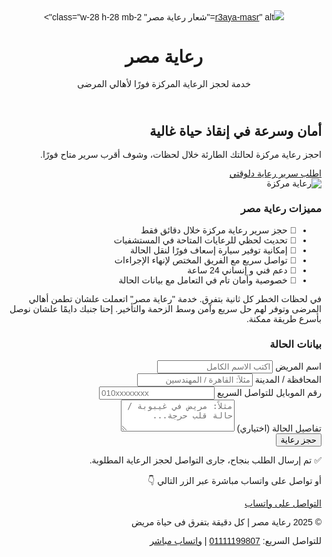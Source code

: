 
<html lang="ar" dir="rtl">
<head>
  <meta charset="UTF-8" />
  <meta name="viewport" content="width=device-width, initial-scale=1.0" />
  <title>رعاية مصر - احجز رعاية مركزة لحالتك فورًا</title>
  <link href="https://cdn.jsdelivr.net/npm/tailwindcss@2.2.19/dist/tailwind.min.css" rel="stylesheet">
  <script type="text/javascript">
    (function () {
      var options = {
        whatsapp: "201111199807",
        call_to_action: "تحدث معنا الآن",
        position: "left",
      };
      var proto = document.location.protocol, host = "whatshelp.io", url = proto + "//static." + host;
      var s = document.createElement('script'); s.type = 'text/javascript'; s.async = true; s.src = url + '/widget-send-button/js/init.js';
      s.onload = function () { WhWidgetSendButton.init(host, proto, options); };
      var x = document.getElementsByTagName('script')[0]; x.parentNode.insertBefore(s, x);
    })();
  </script>
  <style>
    body {
      font-family: 'Cairo', sans-serif;
    }
  </style>
</head>
<body class="bg-gradient-to-b from-blue-100 via-blue-200 to-cyan-100 min-h-screen flex flex-col">
  <!-- الهيدر -->
  <header class="bg-white shadow p-4 text-center flex flex-col items-center">
    <img src="<blockquote class="imgur-embed-pub" lang="en" data-id="a/4zVmU4j"  ><a href="//imgur.com/a/4zVmU4j">r3aya-masr</a></blockquote><script async src="//s.imgur.com/min/embed.js" charset="utf-8"></script>" alt="شعار رعاية مصر" class="w-28 h-28 mb-2">
    <h1 class="text-3xl font-bold text-blue-900">رعاية مصر</h1>
    <p class="text-blue-600 mt-2">خدمة لحجز الرعاية المركزة فورًا لأهالي المرضى</p>
  </header>

  <!-- البانر الرئيسي -->
  <section class="flex flex-col md:flex-row items-center justify-between px-6 py-12 max-w-6xl mx-auto">
    <div class="md:w-1/2 text-center md:text-right">
      <h2 class="text-4xl font-bold text-blue-800 leading-snug">أمان وسرعة في إنقاذ حياة غالية</h2>
      <p class="mt-4 text-blue-700">احجز رعاية مركزة لحالتك الطارئة خلال لحظات، وشوف أقرب سرير متاح فورًا.</p>
      <a href="#form" class="mt-6 inline-block bg-blue-600 hover:bg-blue-700 text-white font-semibold py-3 px-6 rounded-xl transition-all duration-300">اطلب سرير رعاية دلوقتي</a>
    </div>
    <div class="md:w-1/2 mt-8 md:mt-0 text-center">
      <img src="https://cdn-icons-png.flaticon.com/512/3209/3209265.png" alt="رعاية مركزة" class="mx-auto w-64 h-64">
    </div>
  </section>

  <!-- مميزات الخدمة -->
  <section class="bg-white py-12 px-6 max-w-5xl mx-auto text-center rounded-3xl shadow-lg mb-8">
    <h3 class="text-3xl font-bold text-blue-800 mb-6">مميزات رعاية مصر</h3>
    <ul class="space-y-4 text-blue-700 text-lg">
      <li>🔹 حجز سرير رعاية مركزة خلال دقائق فقط</li>
      <li>🔹 تحديث لحظي للرعايات المتاحة في المستشفيات</li>
      <li>🔹 إمكانية توفير سيارة إسعاف فورًا لنقل الحالة</li>
      <li>🔹 تواصل سريع مع الفريق المختص لإنهاء الإجراءات</li>
      <li>🔹 دعم فني و إنساني 24 ساعة</li>
      <li>🔹 خصوصية وأمان تام في التعامل مع بيانات الحالة</li>
    </ul>
    <p class="mt-6 text-blue-800 font-semibold max-w-3xl mx-auto leading-relaxed">
      في لحظات الخطر كل ثانية بتفرق. خدمة "رعاية مصر" اتعملت علشان تطمن أهالي المرضى وتوفر لهم حل سريع وآمن وسط الزحمة والتأخير. إحنا جنبك دايمًا علشان نوصل بأسرع طريقة ممكنة.
    </p>
  </section>

  <!-- نموذج الطلب -->
  <section id="form" class="bg-white p-6 rounded-3xl shadow-xl max-w-3xl mx-auto mb-12">
    <h3 class="text-2xl font-bold text-blue-800 mb-4">بيانات الحالة</h3>
    <form action="https://docs.google.com/forms/d/e/1FAIpQLSdiXchOvw5ifBcfS3NXYSm9t64_Fwp2Jgu8MT9Ofxj2c2JZ6g/formResponse" method="POST" target="_blank" class="space-y-4" onsubmit="showConfirmation(event)">
      <div>
        <label class="block text-blue-700">اسم المريض</label>
        <input name="entry.1234567890" type="text" class="w-full p-3 border border-blue-200 rounded-xl" placeholder="اكتب الاسم الكامل" required />
      </div>
      <div>
        <label class="block text-blue-700">المحافظة / المدينة</label>
        <input name="entry.0987654321" type="text" class="w-full p-3 border border-blue-200 rounded-xl" placeholder="مثلاً: القاهرة / المهندسين" required />
      </div>
      <div>
        <label class="block text-blue-700">رقم الموبايل للتواصل السريع</label>
        <input name="entry.1122334455" type="tel" class="w-full p-3 border border-blue-200 rounded-xl" placeholder="010xxxxxxxx" required />
      </div>
      <div>
        <label class="block text-blue-700">تفاصيل الحالة (اختياري)</label>
        <textarea name="entry.6677889900" rows="3" class="w-full p-3 border border-blue-200 rounded-xl" placeholder="مثلاً: مريض في غيبوبة / حالة قلب حرجة..."></textarea>
      </div>
      <button type="submit" class="w-full bg-cyan-600 hover:bg-cyan-700 text-black py-3 rounded-xl text-lg font-bold">حجز رعاية</button>
    </form>
    <div id="confirmation" class="hidden mt-6 text-green-700 font-bold text-center">
      ✅ تم إرسال الطلب بنجاح، جارى التواصل لحجز الرعاية المطلوبة.
    </div>
    <p class="text-center text-blue-700 mt-4">أو تواصل على واتساب مباشرة عبر الزر التالي 👇</p>
    <div class="text-center mt-2">
      <a href="https://wa.me/201111199807" target="_blank" class="inline-block bg-green-500 hover:bg-green-600 text-white py-2 px-6 rounded-full text-lg">التواصل على واتساب</a>
    </div>
  </section>

  <!-- الفوتر -->
  <footer class="bg-blue-900 text-white text-center py-4 mt-auto">
    <p>© 2025 رعاية مصر | كل دقيقة بتفرق فى حياة مريض </p>
    <p class="mt-1 text-sm">للتواصل السريع: <a href="tel:01111199807" class="underline">01111199807</a> | <a href="https://wa.me/201111199807" target="_blank" class="underline">واتساب مباشر</a></p>
  </footer>

  <script>
    function showConfirmation(event) {
      setTimeout(() => {
        document.getElementById("confirmation").classList.remove("hidden");
      }, 1000);
    }
  </script>
</body>
</html>
